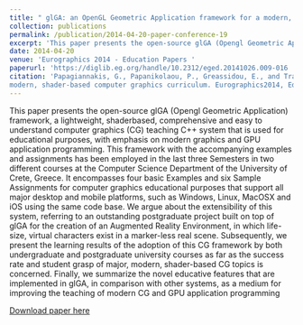```yaml
---
title: " glGA: an OpenGL Geometric Application framework for a modern, shader-based computer graphics curriculum"
collection: publications
permalink: /publication/2014-04-20-paper-conference-19
excerpt: 'This paper presents the open-source glGA (Opengl Geometric Application) framework, a lightweight, shaderbased, comprehensive and easy to understand computer graphics (CG) teaching C++ system that is used for educational purposes, with emphasis on modern graphics and GPU application programming. This framework with the accompanying examples and assignments has been employed in the last three Semesters in two different courses at the Computer Science Department of the University of Crete, Greece. It encompasses four basic Examples and six Sample Assignments for computer graphics educational purposes that support all major desktop and mobile platforms, such as Windows, Linux, MacOSX and iOS using the same code base. We argue about the extensibility of this system, referring to an outstanding postgraduate project built on top of glGA for the creation of an Augmented Reality Environment, in which life-size, virtual characters exist in a marker-less real scene. Subsequently, we present the learning results of the adoption of this CG framework by both undergraduate and postgraduate university courses as far as the success rate and student grasp of major, modern, shader-based CG topics is concerned. Finally, we summarize the novel educative features that are implemented in glGA, in comparison with other systems, as a medium for improving the teaching of modern CG and GPU application programming'
date: 2014-04-20
venue: 'Eurographics 2014 - Education Papers '
paperurl: 'https://diglib.eg.org/handle/10.2312/eged.20141026.009-016 '
citation: 'Papagiannakis, G., Papanikolaou, P., Greassidou, E., and Trahanias, P., glGA: an OpenGL Geometric Application framework for a 
modern, shader-based computer graphics curriculum. Eurographics2014, Education Papers, Strasbourg, April 2014'
---
```

This paper presents the open-source glGA (Opengl Geometric Application) framework, a lightweight, shaderbased, comprehensive and easy to understand computer graphics (CG) teaching C++ system that is used for educational purposes, with emphasis on modern graphics and GPU application programming. This framework with the accompanying examples and assignments has been employed in the last three Semesters in two different courses at the Computer Science Department of the University of Crete, Greece. It encompasses four basic Examples and six Sample Assignments for computer graphics educational purposes that support all major desktop and mobile platforms, such as Windows, Linux, MacOSX and iOS using the same code base. We argue about the extensibility of this system, referring to an outstanding postgraduate project built on top of glGA for the creation of an Augmented Reality Environment, in which life-size, virtual characters exist in a marker-less real scene. Subsequently, we present the learning results of the adoption of this CG framework by both undergraduate and postgraduate university courses as far as the success rate and student grasp of major, modern, shader-based CG topics is concerned. Finally, we summarize the novel educative features that are implemented in glGA, in comparison with other systems, as a medium for improving the teaching of modern CG and GPU application programming

[Download paper here](https://diglib.eg.org/handle/10.2312/eged.20141026.009-016 )
